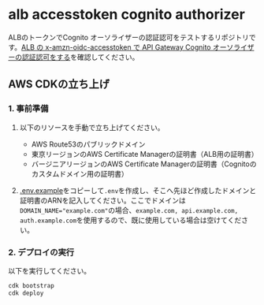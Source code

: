 # alb accesstoken cognito authorizer

ALBのトークンでCognito オーソライザーの認証認可をテストするリポジトリです。[ALB の x-amzn-oidc-accesstoken で API Gateway Cognito オーソライザーの認証認可をする](https://zenn.dev/room_208/articles/7efd7af2a14faa)を確認してください。

## AWS CDKの立ち上げ

### 1. 事前準備
1. 以下のリソースを手動で立ち上げてください。
    - AWS Route53のパブリックドメイン
    - 東京リージョンのAWS Certificate Managerの証明書（ALB用の証明書）
    - バージニアリージョンのAWS Certificate Managerの証明書（Cognitoのカスタムドメイン用の証明書）

2. [.env.example](.env.example)をコピーして`.env`を作成し、そこへ先ほど作成したドメインと証明書のARNを記入してください。ここでドメインは`DOMAIN_NAME="example.com"`の場合、`example.com, api.example.com, auth.example.com`を使用するので、既に使用している場合は空けてください。

### 2. デプロイの実行
以下を実行してください。
```sh
cdk bootstrap
cdk deploy
```